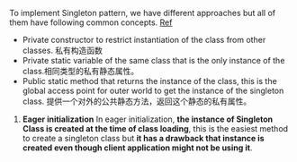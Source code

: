 To implement Singleton pattern, we have different approaches but all of them have following common concepts. [Ref](https://www.journaldev.com/1377/java-singleton-design-pattern-best-practices-examples#eager-initialization)
- Private constructor to restrict instantiation of the class from other classes. 私有构造函数
- Private static variable of the same class that is the only instance of the class.相同类型的私有静态属性。
- Public static method that returns the instance of the class, this is the global access point for outer world to get the instance of the singleton class. 提供一个对外的公共静态方法，返回这个静态的私有属性。

1. **Eager initialization**
In eager initialization, **the instance of Singleton Class is created at the time of class loading**, this is the easiest method to create a singleton class but **it has a drawback that instance is created even though client application might not be using it**.
